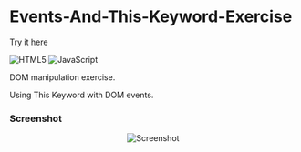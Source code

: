 # Events-And-This-Keyword-Exercise

Try it [here](https://guillaumeauger85.github.io/Events-And-This-Keyword-Exercise/)

![HTML5](https://img.shields.io/badge/html5-%23E34F26.svg?style=for-the-badge&logo=html5&logoColor=white) ![JavaScript](https://img.shields.io/badge/javascript-%23323330.svg?style=for-the-badge&logo=javascript&logoColor=%23F7DF1E)

DOM manipulation exercise.

Using This Keyword with DOM events.

### Screenshot

<p align="center">
  <img src="https://user-images.githubusercontent.com/49698792/181610693-715f2f58-5598-404b-af69-73921012065c.PNG" alt="Screenshot">
</p>

